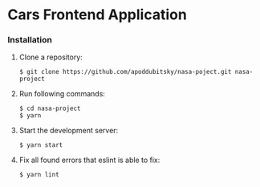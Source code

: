 # Cars Frontend Application

### Installation

1. Clone a repository:

   ```
   $ git clone https://github.com/apoddubitsky/nasa-poject.git nasa-project
   ```

2. Run following commands:

   ```
   $ cd nasa-project
   $ yarn
   ```

3. Start the development server:

   ```
   $ yarn start
   ```

4. Fix all found errors that eslint is able to fix:

   ```
   $ yarn lint
   ```
